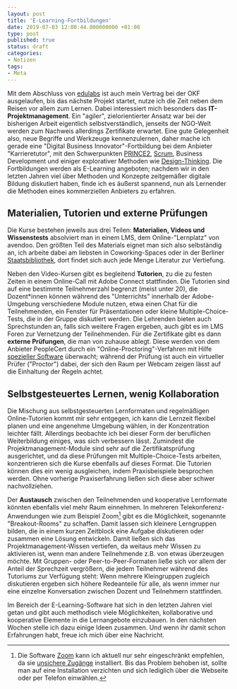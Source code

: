 ```yaml
---
layout: post
title: 'E-Learning-Fortbildungen'
date: 2019-07-03 12:00:44.000000000 +01:00
type: post
published: true
status: draft
categories:
- Notizen
tags:
- Meta
---
```

Mit dem Abschluss von [edulabs](https://www.edulabs.de/blog/) ist auch mein Vertrag bei der OKF ausgelaufen, bis das nächste Projekt startet, nutze ich die Zeit neben dem Reisen vor allem zum Lernen. Dabei interessiert mich besonders das **IT-Projektmanagement**. Ein "agiler", zielorientierter Ansatz war bei der bisherigen Arbeit eigentlich selbstverständlich, jenseits der NGO-Welt werden zum Nachweis allerdings Zertifikate erwartet. Eine gute Gelegenheit also, neue Begriffe und Werkzeuge kennenzulernen, daher mache ich gerade eine "Digital Business Innovator"-Fortbildung bei dem Anbieter "Karrieretutor", mit den Schwerpunkten [PRINCE2](https://de.wikipedia.org/wiki/PRINCE2), [Scrum](https://de.wikipedia.org/wiki/Scrum), Business Development und einiger explorativer Methoden wie [Design-Thinking](https://de.wikipedia.org/wiki/Design_Thinking). Die Fortbildungen werden als E-Learning angeboten; nachdem wir in den letzten Jahren viel über Methoden und Konzepte zeitgemäßer digitale Bildung diskutiert haben, finde ich es äußerst spannend, nun als Lernender die Methoden eines kommerziellen Anbieters zu erfahren.

<!--more-->

## Materialien, Tutorien und externe Prüfungen
Die Kurse bestehen jeweils aus drei Teilen: **Materialien, Videos und Wissenstests** absolviert man in einem LMS, dem Online-"Lernplatz" von avendoo. Den größten Teil des Materials eignet man sich also selbständig an, ich arbeite dabei am liebsten in Coworking-Spaces oder in der Berliner [Staatsbibliothek](https://youtu.be/qXUq21fvWZE), dort findet sich auch jede Menge Literatur zur Vertiefung.

Neben den Video-Kursen gibt es begleitend **Tutorien**, zu die zu festen Zeiten in einem Online-Call mit Adobe Connect stattfinden. Die Tutorien sind auf eine bestimmte Teilnehmerzahl begrenzt (meist unter 20), die Dozent*innen können während des "Unterrichts" innerhalb der Adobe-Umgebung verschiedene Module nutzen, etwa einen Chat für die Teilnehmenden, ein Fenster für Präsentationen oder kleine Multiple-Choice-Tests, die in der Gruppe diskutiert werden. Die Lehrenden bieten auch Sprechstunden an, falls sich weitere Fragen ergeben, auch gibt es im LMS Foren zur Vernetzung der Teilnehmenden. Für die Zertifikate gibt es dann **externe Prüfungen**, die man von zuhause ablegt. Diese werden von dem Anbieter PeopleCert durch ein "Online-Proctoring"-Verfahren mit Hilfe [spezieller Software](https://www.peoplecert.org/Candidates/exams-peoplecert-online-proctoring-mac) überwacht; während der Prüfung ist auch ein virtueller Prüfer ("Proctor") dabei, der sich den Raum per Webcam zeigen lässt auf die Einhaltung der Regeln achtet.

## Selbstgesteuertes Lernen, wenig Kollaboration
Die Mischung aus selbstgesteuerten Lernformaten und regelmäßigen Online-Tutorien kommt mir sehr entgegen, ich kann die Lernzeit flexibel planen und eine angenehme Umgebung wählen, in der Konzentration leichter fällt. Allerdings beobachte ich bei dieser Form der beruflichen Weiterbildung einiges, was sich verbessern lässt. Zumindest die Projektmanagement-Module sind sehr auf die Zertifikatsprüfung ausgerichtet, und da diese Prüfungen mit Multiple-Choice-Tests arbeiten, konzentrieren sich die Kurse ebenfalls auf dieses Format. Die Tutorien können dies ein wenig ausgleichen, indem Praxisbeispiele besprochen werden. Ohne vorherige Praxiserfahrung ließen sich diese aber schwer nachvollziehen.

Der **Austausch** zwischen den Teilnehmenden und kooperative Lernformate könnten ebenfalls viel mehr Raum einnehmen. In mehreren Telekonferenz-Anwendungen wie zum Beispiel Zoom[^1] gibt es die Möglichkeit, sogenannte "Breakout-Rooms" zu schaffen. Damit lassen sich kleinere Lerngruppen bilden, die in einem kurzen Zeitblock eine Aufgabe diskutieren oder zusammen eine Lösung entwickeln. Damit ließen sich das Projektmanagement-Wissen vertiefen, da weitaus mehr Wissen zu aktivieren ist, wenn man andere Teilnehmende z.B. von etwas überzeugen möchte. Mit Gruppen- oder Peer-to-Peer-Formaten ließe sich vor allem der Anteil der Sprechzeit vergrößern, die jedem Teilnehmer während des Tutoriums zur Verfügung steht: Wenn mehrere Kleingruppen zugleich diskutieren ergeben sich höhere Redeanteile für alle, als wenn immer nur eine einzelne Konversation zwischen Dozent und Teilnehmern stattfinden.

[^1]: Die Software [Zoom](https://zoom.us/de-de/zoomrooms/software.html) kann ich aktuell nur sehr eingeschränkt empfehlen, da sie [unsichere Zugänge](https://news.ycombinator.com/item?id=20387298) installiert. Bis das Problem behoben ist, sollte man auf eine Installation verzichten und sich lediglich über die Webseite oder per Telefon einwählen.

Im Bereich der E-Learning-Software hat sich in den letzten Jahren viel getan und gibt auch methodisch viele Möglichkeiten, kollaborative und kooperative Elemente in die Lernangebote einzubauen. In den nächsten Wochen stelle ich dazu einige Ideen zusammen. Und wenn ihr damit schon Erfahrungen habt, freue ich mich über eine Nachricht.

